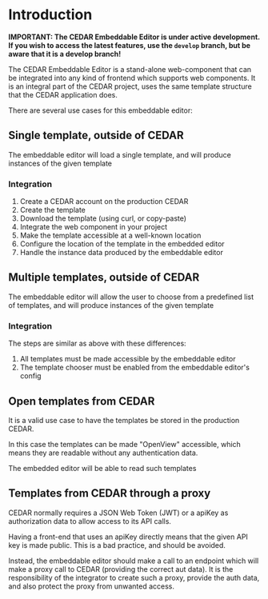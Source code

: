 # Introduction

**IMPORTANT: The CEDAR Embeddable Editor is under active development. If you wish to access the latest features, use the ```develop``` branch, but be aware that it is a develop branch!**

The CEDAR Embeddable Editor is a stand-alone web-component that can be integrated into any kind of frontend which supports web components.
It is an integral part of the CEDAR project, uses the same template structure that the CEDAR application does.

There are several use cases for this embeddable editor:

## Single template, outside of CEDAR
The embeddable editor will load a single template, and will produce instances of the given template
### Integration
1. Create a CEDAR account on the production CEDAR
2. Create the template
3. Download the template (using curl, or copy-paste)
4. Integrate the web component in your project
5. Make the template accessible at a well-known location
6. Configure the location of the template in the embedded editor
7. Handle the instance data produced by the embeddable editor

## Multiple templates, outside of CEDAR 
The embeddable editor will allow the user to choose from a predefined list of templates, and will produce instances of the given template
### Integration
The steps are similar as above with these differences:
1. All templates must be made accessible by the embeddable editor
2. The template chooser must be enabled from the embeddable editor's config

## Open templates from CEDAR
It is a valid use case to have the templates be stored in the production CEDAR.

In this case the templates can be made "OpenView" accessible, which means they are readable without any authentication data.

The embedded editor will be able to read such templates

## Templates from CEDAR through a proxy
CEDAR normally requires a JSON Web Token (JWT) or a apiKey as authorization data to allow access to its API calls.

Having a front-end that uses an apiKey directly means that the given API key is made public. This is a bad practice, and should be avoided.

Instead, the embeddable editor should make a call to an endpoint which will make a proxy call to CEDAR (providing the correct aut data).
It is the responsibility of the integrator to create such a proxy, provide the auth data, and also protect the proxy from unwanted access.
